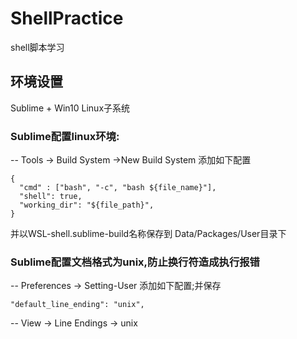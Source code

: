 # ShellPractice
shell脚本学习

## 环境设置
Sublime + Win10 Linux子系统

### Sublime配置linux环境:
-- Tools -> Build System ->New Build System 添加如下配置
```
{
  "cmd" : ["bash", "-c", "bash ${file_name}"],
  "shell": true,
  "working_dir": "${file_path}",
}
```
并以WSL-shell.sublime-build名称保存到 Data/Packages/User目录下

### Sublime配置文档格式为unix,防止换行符造成执行报错
-- Preferences -> Setting-User 添加如下配置;并保存
```
"default_line_ending": "unix",
```
-- View -> Line Endings -> unix




